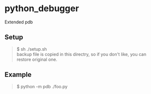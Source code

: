 # python_debugger  
Extended pdb  

## Setup  

> $ sh ./setup.sh  
backup file is copied in this directry, so if you don't like, you can restore original one.


## Example  

> $ python -m pdb ./foo.py
